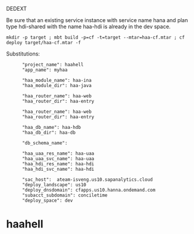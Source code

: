 DEDEXT

Be sure that an existing service instance with service name hana and plan type hdi-shared with the name haa-hdi is already in the dev space.

```
mkdir -p target ; mbt build -p=cf -t=target --mtar=haa-cf.mtar ; cf deploy target/haa-cf.mtar -f
```

Substitutions:
```
      "project_name": haahell
      "app_name": myhaa

      "haa_module_name": haa-ina
      "haa_module_dir": haa-java

      "haa_router_name": haa-web
      "haa_router_dir": haa-entry

      "haa_router_name": haa-web
      "haa_router_dir": haa-entry

      "haa_db_name": haa-hdb
      "haa_db_dir": haa-db

      "db_schema_name": 

      "haa_uaa_res_name": haa-uaa
      "haa_uaa_svc_name": haa-uaa
      "haa_hdi_res_name": haa-hdi
      "haa_hdi_svc_name": haa-hdi
      
      "sac_host":  ateam-isveng.us10.sapanalytics.cloud
      "deploy_landscape": us10
      "deploy_dnsdomain": cfapps.us10.hanna.ondemand.com
      "subacct_subdomain": conciletime
      "deploy_space": dev
``` 
# haahell
